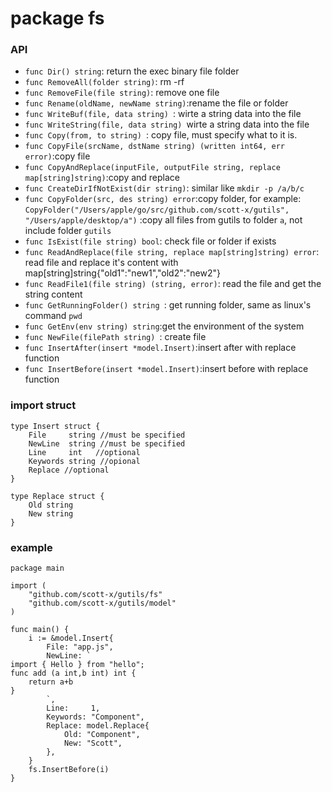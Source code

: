 # package fs

### API
- `func Dir() string`: return the exec binary file folder
- `func RemoveAll(folder string)`: rm -rf
- `func RemoveFile(file string)`: remove one file
- `func Rename(oldName, newName string)`:rename the file or folder
- `func WriteBuf(file, data string) `: wirte a string data into the file
- `func WriteString(file, data string) `wirte a string data into the file
- `func Copy(from, to string) `: copy file, must specify what to it is.
- `func CopyFile(srcName, dstName string) (written int64, err error)`:copy file
- `func CopyAndReplace(inputFile, outputFile string, replace map[string]string)`:copy and replace
- `func CreateDirIfNotExist(dir string)`: similar like `mkdir -p /a/b/c`
- `func CopyFolder(src, des string) error`:copy folder, for example: `CopyFolder("/Users/apple/go/src/github.com/scott-x/gutils", "/Users/apple/desktop/a")` :copy all files from gutils to folder `a`, not include folder `gutils`
- `func IsExist(file string) bool`: check file or folder if exists
- `func ReadAndReplace(file string, replace map[string]string) error`: read file and replace it's content with map[string]string{"old1":"new1","old2":"new2"}
- `func ReadFile1(file string) (string, error)`: read the file and get the string content
- `func GetRunningFolder() string `: get running folder, same as linux's command `pwd`
- `func GetEnv(env string) string`:get the environment of the system
- `func NewFile(filePath string) `: create file
- `func InsertAfter(insert *model.Insert)`:insert after with replace function
- `func InsertBefore(insert *model.Insert)`:insert before with replace function

### import struct

```golang
type Insert struct {
	File     string //must be specified
	NewLine  string //must be specified
	Line     int   //optional
	Keywords string //opional
	Replace //optional
}

type Replace struct {
	Old string
	New string
}
```

### example

```golang
package main

import (
	"github.com/scott-x/gutils/fs"
	"github.com/scott-x/gutils/model"
)

func main() {
	i := &model.Insert{
		File: "app.js",
		NewLine: `
import { Hello } from "hello";
func add (a int,b int) int {
	return a+b
}
		`,
		Line:     1,
		Keywords: "Component",
		Replace: model.Replace{
			Old: "Component",
			New: "Scott",
		},
	}
	fs.InsertBefore(i)
}

```
